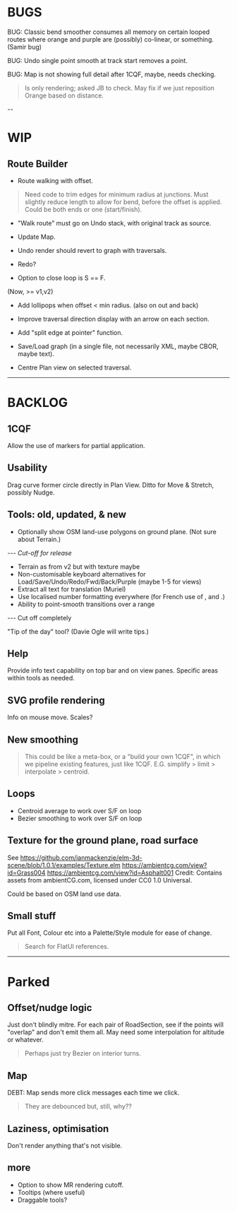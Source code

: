 
# BUGS

BUG: Classic bend smoother consumes all memory on certain looped routes where
     orange and purple are (possibly) co-linear, or something. (Samir bug)

BUG: Undo single point smooth at track start removes a point.

BUG: Map is not showing full detail after 1CQF, maybe, needs checking.
> Is only rendering; asked JB to check.
> May fix if we just reposition Orange based on distance.

--

# WIP

## Route Builder

- Route walking with offset.
> Need code to trim edges for minimum radius at junctions.
> Must slightly reduce length to allow for bend, before the offset is applied.
> Could be both ends or one (start/finish).

- "Walk route" must go on Undo stack, with original track as source.

- Update Map.

- Undo render should revert to graph with traversals.

- Redo?

- Option to close loop is S == F.

(Now, >= v1,v2)

- Add lollipops when offset < min radius. (also on out and back)

- Improve traversal direction display with an arrow on each section.

- Add "split edge at pointer" function.

- Save/Load graph (in a single file, not necessarily XML, maybe CBOR, maybe text).

- Centre Plan view on selected traversal.


---

# BACKLOG

## 1CQF

Allow the use of markers for partial application.

## Usability

Drag curve former circle directly in Plan View.
Ditto for Move & Stretch, possibly Nudge.

## Tools: old, updated, & new

- Optionally show OSM land-use polygons on ground plane. (Not sure about Terrain.)

--- _Cut-off for release_
- Terrain as from v2 but with texture maybe
- Non-customisable keyboard alternatives for Load/Save/Undo/Redo/Fwd/Back/Purple (maybe 1-5 for views)
- Extract all text for translation (Muriel)
- Use localised number formatting everywhere (for French use of , and .)
- Ability to point-smooth transitions over a range

--- Cut off completely

"Tip of the day" tool? (Davie Ogle will write tips.)

## Help

Provide info text capability on top bar and on view panes.
Specific areas within tools as needed.

## SVG profile rendering

Info on mouse move.
Scales?

## New smoothing

> This could be like a meta-box, or a "build your own 1CQF", in which
> we pipeline existing features, just like 1CQF.
> E.G. simplify > limit > interpolate > centroid.

## Loops

- Centroid average to work over S/F on loop
- Bezier smoothing to work over S/F on loop

## Texture for the ground plane, road surface

See https://github.com/ianmackenzie/elm-3d-scene/blob/1.0.1/examples/Texture.elm
https://ambientcg.com/view?id=Grass004
https://ambientcg.com/view?id=Asphalt001
Credit: Contains assets from ambientCG.com, licensed under CC0 1.0 Universal.

Could be based on OSM land use data.

## Small stuff

Put all Font, Colour etc into a Palette/Style module for ease of change.
> Search for FlatUI references.
 
---

# Parked

## Offset/nudge logic

Just don't blindly mitre. For each pair of RoadSection, see if the points will
"overlap" and don't emit them all. May need some interpolation for altitude or whatever.
> Perhaps just try Bezier on interior turns.

## Map

DEBT: Map sends more click messages each time we click.
> They are debounced but, still, why??

## Laziness, optimisation

Don't render anything that's not visible.

## more

- Option to show MR rendering cutoff.
- Tooltips (where useful)
- Draggable tools?
